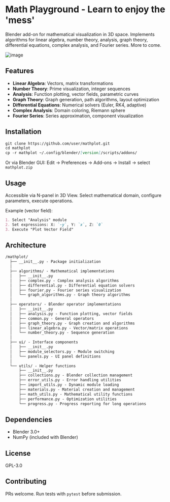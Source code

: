 # Math Playground - Learn to enjoy the 'mess'

Blender add-on for mathematical visualization in 3D space. Implements algorithms for linear algebra, number theory, analysis, graph theory, differential equations, complex analysis, and Fourier series. More to come.

![image](https://github.com/user-attachments/assets/3c16c966-3de1-49da-a203-fa7d607a27be)

## Features

- **Linear Algebra**: Vectors, matrix transformations
- **Number Theory**: Prime visualization, integer sequences
- **Analysis**: Function plotting, vector fields, parametric curves
- **Graph Theory**: Graph generation, path algorithms, layout optimization
- **Differential Equations**: Numerical solvers (Euler, RK4, adaptive)
- **Complex Analysis**: Domain coloring, Riemann sphere
- **Fourier Series**: Series approximation, component visualization

## Installation

```md
git clone https://github.com/user/mathplot.git
cd mathplot
cp -r mathplot ~/.config/blender/[version]/scripts/addons/
```

Or via Blender GUI: Edit → Preferences → Add-ons → Install → select `mathplot.zip`

## Usage

Accessible via N-panel in 3D View. Select mathematical domain, configure parameters, execute operations.

Example (vector field):

```md
1. Select "Analysis" module
2. Set expressions: X: `-y`, Y: `x`, Z: `0`
3. Execute "Plot Vector Field"
```

## Architecture

```md
/mathplot/
  ├── __init__.py - Package initialization
  │
  ├── algorithms/ - Mathematical implementations
  │   ├── __init__.py
  │   ├── complex.py - Complex analysis algorithms
  │   ├── differential.py - Differential equation solvers
  │   ├── fourier.py - Fourier series visualization
  │   └── graph_algorithms.py - Graph theory algorithms
  │
  ├── operators/ - Blender operator implementations
  │   ├── __init__.py
  │   ├── analysis.py - Function plotting, vector fields
  │   ├── common.py - General operators
  │   ├── graph_theory.py - Graph creation and algorithms
  │   ├── linear_algebra.py - Vector/matrix operations
  │   └── number_theory.py - Sequence generation
  │
  ├── ui/ - Interface components
  │   ├── __init__.py
  │   ├── module_selectors.py - Module switching
  │   └── panels.py - UI panel definitions
  │
  └── utils/ - Helper functions
      ├── __init__.py
      ├── collections.py - Blender collection management
      ├── error_utils.py - Error handling utilities
      ├── import_utils.py - Dynamic module loading
      ├── materials.py - Material creation and management
      ├── math_utils.py - Mathematical utility functions
      ├── performance.py - Optimization utilities
      └── progress.py - Progress reporting for long operations
```

## Dependencies

- Blender 3.0+
- NumPy (included with Blender)

## License

GPL-3.0

## Contributing

PRs welcome. Run tests with `pytest` before submission.
